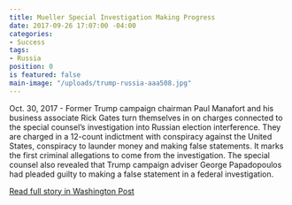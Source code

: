 ```yaml
---
title: Mueller Special Investigation Making Progress
date: 2017-09-26 17:07:00 -04:00
categories:
- Success
tags:
- Russia
position: 0
is featured: false
main-image: "/uploads/trump-russia-aaa508.jpg"
---
```


Oct. 30, 2017 - Former Trump campaign chairman Paul Manafort and his business associate Rick Gates turn themselves in on charges connected to the special counsel’s investigation into Russian election interference. They are charged in a 12-count indictment with conspiracy against the United States, conspiracy to launder money and making false statements. It marks the first criminal allegations to come from the investigation. The special counsel also revealed that Trump campaign adviser George Papadopoulos had pleaded guilty to making a false statement in a federal investigation. 

[Read full story in Washington Post](https://www.washingtonpost.com/graphics/national/trump-russia/?utm_term=.6a7cf975e8b4)